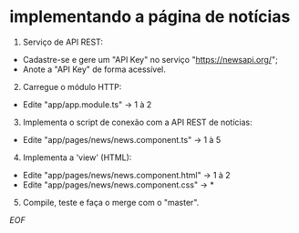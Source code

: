 # implementando a página de notícias

1) Serviço de API REST:

  - Cadastre-se e gere um "API Key" no serviço "https://newsapi.org/";
  - Anote a "API Key" de forma acessível.

2) Carregue o módulo HTTP:

  - Edite "app/app.module.ts" &rarr; 1 à 2

3) Implementa o script de conexão com a API REST de notícias:

  - Edite "app/pages/news/news.component.ts" &rarr; 1 à 5

4) Implementa a 'view' (HTML):

  - Edite "app/pages/news/news.component.html" &rarr; 1 à 2
  - Edite "app/pages/news/news.component.css" &rarr; *

5) Compile, teste e faça o merge com o "master".

*EOF*
